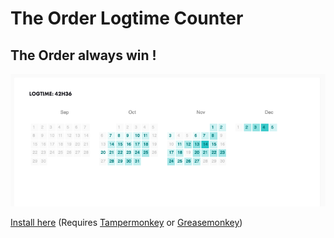 # The Order Logtime Counter
## The Order always win !

![Screenshot](/preview.png?raw=true)

[Install here](https://openuserjs.org/scripts/DontBreakAlex/The_Order_logtime_counter) (Requires [Tampermonkey](https://www.tampermonkey.net/) or [Greasemonkey](https://www.google.com/search?client=firefox-b-d&q=greasemonkey))
